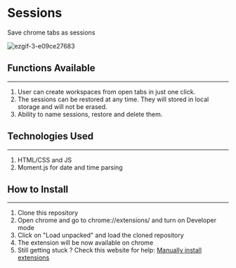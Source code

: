 # Sessions

Save chrome tabs as sessions
  
![ezgif-3-e09ce27683](https://user-images.githubusercontent.com/42151354/162585583-c35a0b64-7632-470a-89b9-c5282714d5de.gif)

## Functions Available
---

1. User can create workspaces from open tabs in just one click.
2. The sessions can be restored at any time. They will stored in local storage and will not be erased.
3. Ability to name sessions, restore and delete them.

## Technologies Used
---
1. HTML/CSS and JS 
2. Moment.js for date and time parsing

## How to Install
---
1. Clone this repository
2. Open chrome and go to chrome://extensions/ and turn on Developer mode
3. Click on "Load unpacked" and load the cloned repository
4. The extension will be now available on chrome
5. Still getting stuck ? Check this website for help: <a href="https://www.cnet.com/tech/services-and-software/how-to-install-chrome-extensions-manually/">Manually install extensions</a>
